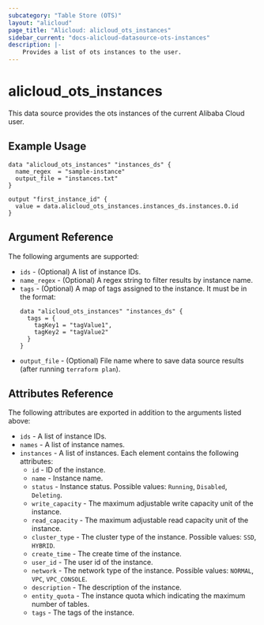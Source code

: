 ```yaml
---
subcategory: "Table Store (OTS)"
layout: "alicloud"
page_title: "Alicloud: alicloud_ots_instances"
sidebar_current: "docs-alicloud-datasource-ots-instances"
description: |-
    Provides a list of ots instances to the user.
---
```


# alicloud\_ots\_instances

This data source provides the ots instances of the current Alibaba Cloud user.

## Example Usage

```
data "alicloud_ots_instances" "instances_ds" {
  name_regex  = "sample-instance"
  output_file = "instances.txt"
}

output "first_instance_id" {
  value = data.alicloud_ots_instances.instances_ds.instances.0.id
}
```

## Argument Reference

The following arguments are supported:

* `ids` - (Optional) A list of instance IDs.
* `name_regex` - (Optional) A regex string to filter results by instance name.
* `tags` - (Optional) A map of tags assigned to the instance. It must be in the format:
  ```
  data "alicloud_ots_instances" "instances_ds" {
    tags = {
      tagKey1 = "tagValue1",
      tagKey2 = "tagValue2"
    }
  }
  ```
* `output_file` - (Optional) File name where to save data source results (after running `terraform plan`).

## Attributes Reference

The following attributes are exported in addition to the arguments listed above:

* `ids` - A list of instance IDs.
* `names` - A list of instance names.
* `instances` - A list of instances. Each element contains the following attributes:
  * `id` - ID of the instance.
  * `name` - Instance name.
  * `status` - Instance status. Possible values: `Running`, `Disabled`, `Deleting`.
  * `write_capacity` - The maximum adjustable write capacity unit of the instance.
  * `read_capacity` - The maximum adjustable read capacity unit of the instance.
  * `cluster_type` - The cluster type of the instance. Possible values: `SSD`, `HYBRID`.
  * `create_time` - The create time of the instance.
  * `user_id` - The user id of the instance.
  * `network` - The network type of the instance. Possible values: `NORMAL`, `VPC`, `VPC_CONSOLE`.
  * `description` - The description of the instance.
  * `entity_quota` - The instance quota which indicating the maximum number of tables.
  * `tags` - The tags of the instance.
	
